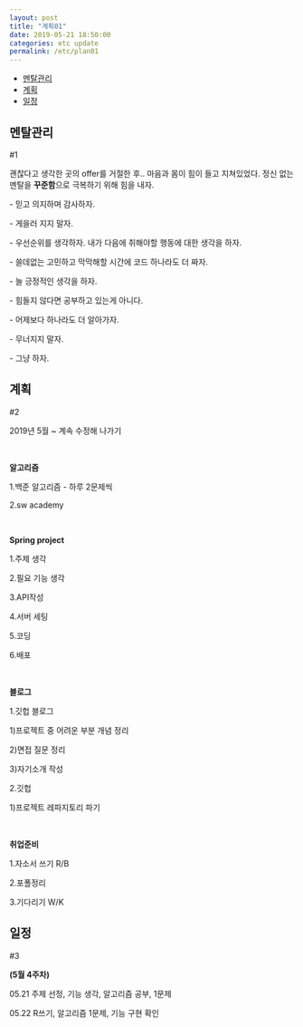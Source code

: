 ```yaml
---
layout: post
title: "계획01"
date: 2019-05-21 18:50:00
categories: etc update
permalink: /etc/plan01
---
```


- <a href="#1">멘탈관리</a>
- <a href="#2">계획</a>
- <a href="#3">일정</a>



## 멘탈관리

<p id="1">#1</p>

괜찮다고 생각한 곳의 offer를 거절한 후.. 마음과 몸이 힘이 들고 지쳐있었다. 정신 없는 멘탈을 **꾸준함**으로 극복하기 위해 힘을 내자.

\- 믿고 의지하며 감사하자.

\- 게을러 지지 말자. 

\- 우선순위를 생각하자. 내가 다음에 취해야할 행동에 대한 생각을 하자.

\- 쓸데없는 고민하고 막막해할 시간에 코드 하나라도 더 짜자. 

\- 늘 긍정적인 생각을 하자.

\- 힘들지 않다면 공부하고 있는게 아니다.

\- 어제보다 하나라도 더 알아가자.

\- 무너지지 말자.

\- 그냥 하자.



##  계획

<p id="2">#2</p>

2019년 5월 ~ 계속 수정해 나가기

<br/>

**알고리즘**

1.백준 알고리즘 - 하루 2문제씩

2.sw academy

<br/>

**Spring project**

1.주제 생각

2.필요 기능 생각

3.API작성

4.서버 세팅

5.코딩

6.배포

<br/>

**블로그**

1.깃헙 블로그

  1)프로젝트 중 어려운 부분 개념 정리

  2)면접 질문 정리

  3)자기소개 작성

2.깃헙

  1)프로젝트 레파지토리 파기

<br/>

**취업준비**

1.자소서 쓰기 R/B

2.포폴정리

3.기다리기 W/K



## 일정

<p id="3">#3</p>

**(5월 4주차)**

05.21 주제 선정, 기능 생각, 알고리즘 공부, 1문제

05.22 R쓰기, 알고리즘 1문제, 기능 구현 확인

